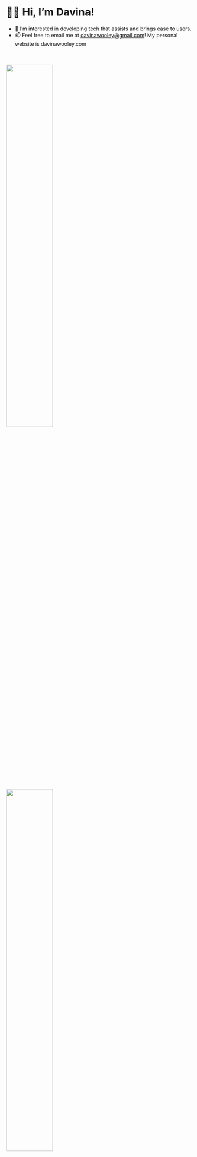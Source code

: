 # ✌🏾 Hi, I’m Davina!
- 👀 I’m interested in developing tech that assists and brings ease to users. 
- 📫 Feel free to email me at davinawooley@gmail.com!
My personal website is davinawooley.com
<br><br><br>
<img width = "50%" src = "https://github-readme-stats.vercel.app/api?username=davinawooley&theme=algolia&show_icons=true)]"/>


<img width = "50%" src = "https://github-readme-stats.vercel.app/api/top-langs/?username=davinawooley&layout=compact&theme=algolia"/>




<br><br><br>
# ✨ Connect: <br>

- <b>Portfolio Site:</b> davinawooley.com <br>
- <b>Art Profile:</b>  behance.com/davinawooley <br>
- <b>LinkedIn:</b>  linkedin.com/in/davinawooley/ <br>
